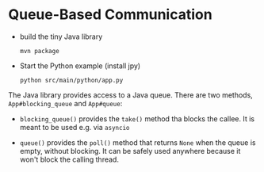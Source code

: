 # Queue-Based Communication

- build the tiny Java library

      mvn package

- Start the Python example (install jpy)

      python src/main/python/app.py


The Java library provides access to a Java queue. 
There are two methods, `App#blocking_queue` and `App#queue`:

- `blocking_queue()` provides the `take()` method tha blocks the callee. 
  It is meant to be used e.g. via `asyncio`

- `queue()` provides the `poll()` method that returns `None` when the queue is empty, without blocking. 
  It can be safely used anywhere because it won't block the calling thread.


